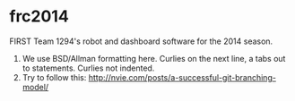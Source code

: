 frc2014
=======

FIRST Team 1294's robot and dashboard software for the 2014 season.

1) We use BSD/Allman formatting here.  Curlies on the next line, a tabs out to statements.  Curlies not indented.
2) Try to follow this: http://nvie.com/posts/a-successful-git-branching-model/
